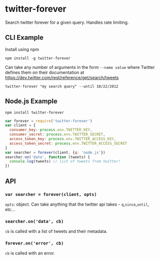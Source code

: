 # twitter-forever

Search twitter forever for a given query. Handles rate limiting.

## CLI Example

Install using npm

```
npm install -g twitter-forever
```

Can take any number of arguments in the form `--name value` where Twitter defines them on their documentation at https://dev.twitter.com/rest/reference/get/search/tweets

```
twitter-forever "my search query" --until 10/22/2012
```

## Node.js Example

```
npm install twitter-forever
```

```js
var forever = require('twitter-forever')
var client = {
  consumer_key: process.env.TWITTER_KEY,
  consumer_secret: process.env.TWITTER_SECRET,
  access_token_key: process.env.TWITTER_ACCESS_KEY,
  access_token_secret: process.env.TWITTER_ACCESS_SECRET
}
var searcher = forever(client, {q: 'node.js'})
searcher.on('data', function (tweets) {
  console.log(tweets) // list of tweets from twitter!
})
```

## API

### `var searcher = forever(client, opts)`

```opts```: object. Can take anything that the twitter api takes - `q`,`since`,`until`, etc...

### `searcher.on('data', cb)`

`cb` is called with a list of tweets and their metadata.

### `forever.on('error', cb)`

`cb` is called with an error.
